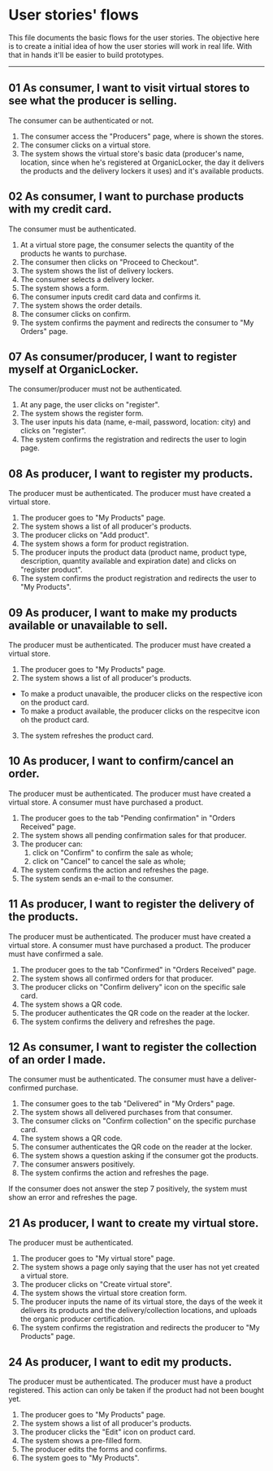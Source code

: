 # User stories' flows

This file documents the basic flows for the user stories. The objective here is to create a initial idea of how the user stories will work in real life. With that in hands it'll be easier to build prototypes.

---

## 01 As consumer, I want to visit virtual stores to see what the producer is selling.

The consumer can be authenticated or not.

1. The consumer access the "Producers" page, where is shown the stores.
2. The consumer clicks on a virtual store.
3. The system shows the virtual store's basic data (producer's name, location, since when he's registered at OrganicLocker, the day it delivers the products and the delivery lockers it uses) and it's available products.

## 02 As consumer, I want to purchase products with my credit card.

The consumer must be authenticated.

1. At a virtual store page, the consumer selects the quantity of the products he wants to purchase.
2. The consumer then clicks on "Proceed to Checkout".
3. The system shows the list of delivery lockers.
4. The consumer selects a delivery locker.
5. The system shows a form.
6. The consumer inputs credit card data and confirms it.
7. The system shows the order details.
8. The consumer clicks on confirm.
9. The system confirms the payment and redirects the consumer to "My Orders" page.

## 07 As consumer/producer, I want to register myself at OrganicLocker.

The consumer/producer must not be authenticated.

1. At any page, the user clicks on "register".
2. The system shows the register form.
3. The user inputs his data (name, e-mail, password, location: city) and clicks on "register".
4. The system confirms the registration and redirects the user to login page.

## 08 As producer, I want to register my products.

The producer must be authenticated.
The producer must have created a virtual store.

1. The producer goes to "My Products" page.
2. The system shows a list of all producer's products.
3. The producer clicks on "Add product".
4. The system shows a form for product registration.
5. The producer inputs the product data (product name, product type, description, quantity available and expiration date) and clicks on "register product".
6. The system confirms the product registration and redirects the user to "My Products".

## 09 As producer, I want to make my products available or unavailable to sell.

The producer must be authenticated.
The producer must have created a virtual store.

1. The producer goes to "My Products" page.
2. The system shows a list of all producer's products.
- To make a product unavaible, the producer clicks on the respective icon on the product card.
- To make a product available, the producer clicks on the respecitve icon oh the product card.
3. The system refreshes the product card.

## 10 As producer, I want to confirm/cancel an order.

The producer must be authenticated.
The producer must have created a virtual store.
A consumer must have purchased a product.

1. The producer goes to the tab "Pending confirmation" in "Orders Received" page.
2. The system shows all pending confirmation sales for that producer.
3. The producer can:
    1. click on "Confirm" to confirm the sale as whole;
    2. click on "Cancel" to cancel the sale as whole;
4. The system confirms the action and refreshes the page.
5. The system sends an e-mail to the consumer.

## 11 As producer, I want to register the delivery of the products.

The producer must be authenticated.
The producer must have created a virtual store.
A consumer must have purchased a product.
The producer must have confirmed a sale.

1. The producer goes to the tab "Confirmed" in "Orders Received" page.
2. The system shows all confirmed orders for that producer.
3. The producer clicks on "Confirm delivery" icon on the specific sale card.
4. The system shows a QR code.
5. The producer authenticates the QR code on the reader at the locker.
6. The system confirms the delivery and refreshes the page.

## 12 As consumer, I want to register the collection of an order I made.

The consumer must be authenticated.
The consumer must have a deliver-confirmed purchase.

1. The consumer goes to the tab "Delivered" in "My Orders" page.
2. The system shows all delivered purchases from that consumer.
3. The consumer clicks on "Confirm collection" on the specific purchase card.
4. The system shows a QR code.
5. The consumer authenticates the QR code on the reader at the locker.
6. The system shows a question asking if the consumer got the products.
7. The consumer answers positively.
8. The system confirms the action and refreshes the page.

If the consumer does not answer the step 7 positively, the system must show an error and refreshes the page.

## 21 As producer, I want to create my virtual store.

The producer must be authenticated.

1. The producer goes to "My virtual store" page.
2. The system shows a page only saying that the user has not yet created a virtual store.
3. The producer clicks on "Create virtual store".
4. The system shows the virtual store creation form.
5. The producer inputs the name of its virtual store, the days of the week it delivers its products and the delivery/collection locations, and uploads the organic producer certification.
6. The system confirms the registration and redirects the producer to "My Products" page.

## 24 As producer, I want to edit my products.

The producer must be authenticated.
The producer must have a product registered.
This action can only be taken if the product had not been bought yet.

1. The producer goes to "My Products" page.
2. The system shows a list of all producer's products.
3. The producer clicks the "Edit" icon on product card.
4. The system shows a pre-filled form.
5. The producer edits the forms and confirms.
6. The system goes to "My Products".
